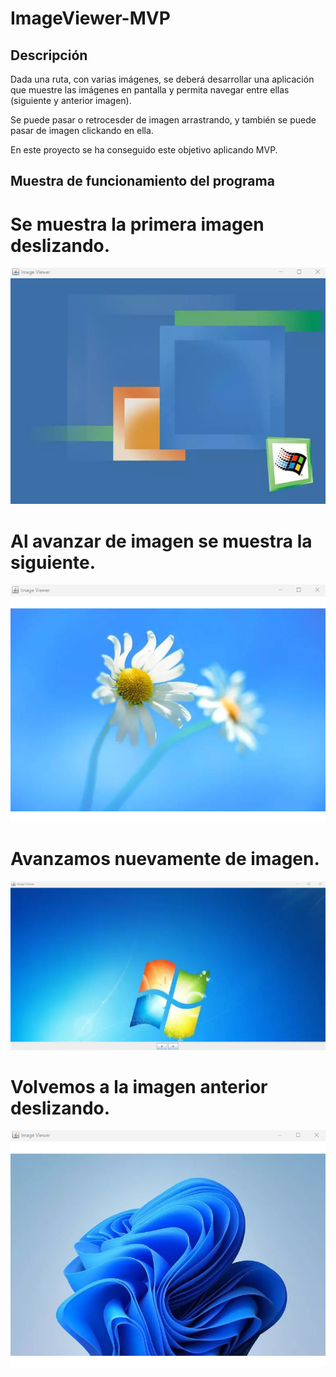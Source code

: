 # ImageViewer-MVP

## Descripción 
Dada una ruta, con varias imágenes, se deberá desarrollar una aplicación que muestre las imágenes en pantalla y permita navegar entre ellas (siguiente y anterior imagen).

Se puede pasar o retrocesder de imagen arrastrando, y también se puede pasar de imagen clickando en ella.

En este proyecto se ha conseguido este objetivo aplicando MVP.

## Muestra de funcionamiento del programa

# Se muestra la primera imagen deslizando.

![Primera Imagen](https://github.com/FerPellicerKatas/ImageViewer-MVP/blob/master/imagesExample/imagenEjemplo1.png)

# Al avanzar de imagen se muestra la siguiente.

![Segunda Imagen](https://github.com/FerPellicerKatas/ImageViewer-MVP/blob/master/imagesExample/imagenEjemplo2.png)

# Avanzamos nuevamente de imagen.

![Tercera Imagen](https://github.com/FerPellicerKatas/ImageViewer-MVC/blob/master/ejemplosImagenes/fondo3.png)

# Volvemos a la imagen anterior deslizando.

![Cuarta Imagen](https://github.com/FerPellicerKatas/ImageViewer-MVP/blob/master/imagesExample/imagenEjemplo3.png)
